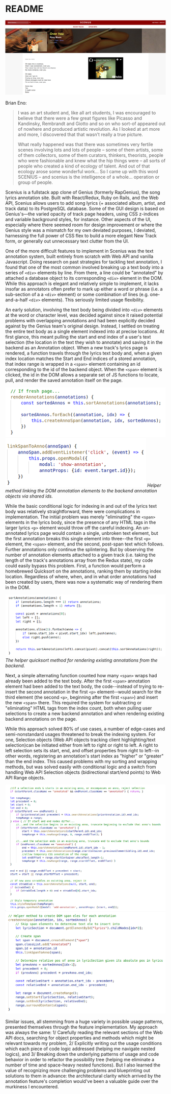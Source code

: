 # README

![Track Show Page](/ReadMe%20Assets/OverYou.png)

Brian Eno:

> I was an art student and, like all art students, I was encouraged to believe that there were a few great figures like Picasso and Kandinsky, Rembrandt and Giotto and so on who sort-of appeared out of nowhere and produced artistic revolution. As I looked at art more and more, I discovered that that wasn’t really a true picture.
> 
> What really happened was that there was sometimes very fertile scenes involving lots and lots of people – some of them artists, some of them collectors, some of them curators, thinkers, theorists, people who were fashionable and knew what the hip things were – all sorts of people who created a kind of ecology of talent. And out of that ecology arose some wonderful work... So I came up with this word SCENIUS – and scenius is the intelligence of a whole… operation or group of people.

Scenius is a fullstack app clone of Genius (formerly RapGenius), the song lyrics annotation site. Built with React/Redux, Ruby on Rails, and the Web API, Scenius allows users to add song lyrics (+ associated album, artist, and track data) to its PostgreSQL database. Some of the GUI design is based on Genius's—the varied opacity of track page headers, using CSS z-indices and variable background styles, for instance. Other aspects of the UI, especially where there seemed room for design improvement or where the Genius style was a mismatch for my own deviated purposes, I deviated, harnessing the full power of CSS flex to build a more elegant New Track form, or generally out unnecessary text clutter from the UI.

One of the more difficult features to implement in Scenius was the text annotation system, built entirely from scratch with Web API and vanilla Javascript. Doing research on past strategies for tackling text annotation, I found that one of the most common involved breaking up a text body into a series of `<div>` elements by line. From there, a line could be "annotated" by attached a database object to its corresponding `<div>` element in the DOM. While this approach is elegant and relatively simple to implement, it lacks insofar as annotators often prefer to mark up either a word or phrase (i.e. a sub-section of a a `<div>` element) or some combination of lines (e.g. one-and-a-half `<div>` elements). This seriously limited usage flexibility.

An early solution, involving the text body being divided into `<div>` elements at the word or character level, was decided against since it raised potential problems with overlapping annotations and had been explicitly decided against by the Genius team's original design. Instead, I settled on treating the entire text body as a single element indexed into at precise locations. At first glance, this meant pulling the start and end index of a user's text selection (the location in the text they wish to annotate) and saving it in the backend as an Annotation object. When a new track's lyrics page is rendered, a function travels through the lyrics text body and, when a given index location matches the Start and End indices of a stored annotation, that index range is wrapped in a `<span>` element containing an id corresponding to the id of the backend object. When the `<span>` element is clicked, the id in the DOM allows a separate set of JS functions to locate, pull, and render the saved annotation itself on the page.

![renderAnnotations](/ReadMe%20Assets/renderAnnotations.png)
![linkSpanToAnno](/ReadMe%20Assets/linkSpanToAnno.png)
_Helper method linking the DOM annotation elements to the backend annotation objects via shared ids._

While the basic conditional logic for indexing in and out of the lyrics text body was relatively straightforward, there were complications in implementation. The initial problem was merely "eliminating" the `<span>` elements in the lyrics body, since the presence of any HTML tags in the larger lyrics `<p>` element would throw off the careful indexing. An un-annotated lyrics page would contain a single, unbroken text element, but the first annotation breaks this single element into three--the first `<p>` element, the `<span>` element, and the second, post-span text which follows. Further annotations only continue the splintering. But by observing the number of annotation elements attached to a given track (i.e. taking the length of the track's annotations array from the Redux state), my code could easily bypass this problem. First, a function would perform a homebrewed Quicksort on the annotations, ranking them by starting index location. Regardless of where, when, and in what order annotations had been created by users, there was now a systematic way of rendering them in the DOM. 

![sortAnnotations](/ReadMe%20Assets/sortAnnotations.png)
_The helper quicksort method for rendering existing annotations from the backend._

Next, a simple alternating function counted how many `<span>` wraps had already been added to the text body. After the first `<span>` annotation element had been added to the text body, the code--instead of trying to re-insert the second annotation in the first `<p>` element--would search for the third element (the second `<p>`, beginning after the first `<span>`) and insert the new `<span>` there. This required the system for subtracting or "eliminating" HTML tags from the index count, both when pulling user selections to create a new backend annotation and when rendering existing backend annotations on the page.

While this approach solved 80% of use cases, a number of edge-cases and semi-nonstandard usages threatened to break the indexing system. For one, Selection objects (Web API objects tracking client highlighting/text selection)can be initiated either from left to right or right to left. A right to left selection sets its start, end, and offset properties from right to left--in other words, registering an annotation's start index as "higher" or "greater" than the end index. This caused problems with my sorting and wrapping methods, but was solved easily with conditional logic and a switch from handling Web API Selection objects (bidirectional start/end points) to Web API Range objects. 

![createAnno](/ReadMe%20Assets/createAnno.png) ![createAnnoSpan](/ReadMe%20Assets/createAnnoSpan.png)

Similar issues, all stemming from a huge variety in possible usage patterns, presented themselves through the feature implementation. My approach was always the same: 1/ Carefully reading the relevant sections of the Web API docs, searching for object properties and methods which might be relevant towards my problem, 2/ Explicitly writing out the usage conditions which each piece of code logic addressed (helping me navigate nested logics), and 3/ Breaking down the underlying patterns of usage and code behavior in order to refactor the possibility tree (helping me eliminate a number of time and space-heavy nested functions). But I also learned the value of recognizing more challenging problems and blueprinting out solutions to them in advance: the architectural clarity which arrived by the annotation feature's completion would've been a valuable guide over the murkiness I encountered.

